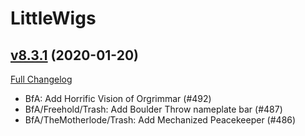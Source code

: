 # LittleWigs

## [v8.3.1](https://github.com/BigWigsMods/LittleWigs/tree/v8.3.1) (2020-01-20)
[Full Changelog](https://github.com/BigWigsMods/LittleWigs/compare/v8.3.0...v8.3.1)

- BfA: Add Horrific Vision of Orgrimmar (#492)  
- BfA/Freehold/Trash: Add Boulder Throw nameplate bar (#487)  
- BfA/TheMotherlode/Trash: Add Mechanized Peacekeeper (#486)  
